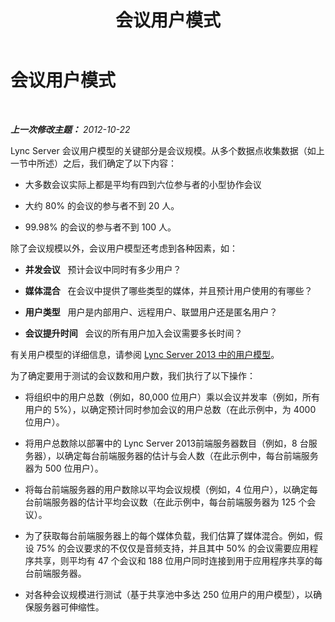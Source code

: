 ﻿---
title: 会议用户模式
TOCTitle: 会议用户模式
ms:assetid: ba4bbba9-f2e3-4cab-8eba-b51f12133cab
ms:mtpsurl: https://technet.microsoft.com/zh-cn/library/JJ205199(v=OCS.15)
ms:contentKeyID: 49314069
ms.date: 05/19/2016
mtps_version: v=OCS.15
ms.translationtype: HT
---

# 会议用户模式

 

_**上一次修改主题：** 2012-10-22_

Lync Server 会议用户模型的关键部分是会议规模。从多个数据点收集数据（如上一节中所述）之后，我们确定了以下内容：

  - 大多数会议实际上都是平均有四到六位参与者的小型协作会议

  - 大约 80% 的会议的参与者不到 20 人。

  - 99.98% 的会议的参与者不到 100 人。

除了会议规模以外，会议用户模型还考虑到各种因素，如：

  - **并发会议**   预计会议中同时有多少用户？

  - **媒体混合**   在会议中提供了哪些类型的媒体，并且预计用户使用的有哪些？

  - **用户类型**   用户是内部用户、远程用户、联盟用户还是匿名用户？

  - **会议提升时间**   会议的所有用户加入会议需要多长时间？

有关用户模型的详细信息，请参阅 [Lync Server 2013 中的用户模型](lync-server-2013-user-models.md)。

为了确定要用于测试的会议数和用户数，我们执行了以下操作：

  - 将组织中的用户总数（例如，80,000 位用户）乘以会议并发率（例如，所有用户的 5%），以确定预计同时参加会议的用户总数（在此示例中，为 4000 位用户）。

  - 将用户总数除以部署中的 Lync Server 2013前端服务器数目（例如，8 台服务器），以确定每台前端服务器的估计与会人数（在此示例中，每台前端服务器为 500 位用户）。

  - 将每台前端服务器的用户数除以平均会议规模（例如，4 位用户），以确定每台前端服务器的估计平均会议数（在此示例中，每台前端服务器为 125 个会议）。

  - 为了获取每台前端服务器上的每个媒体负载，我们估算了媒体混合。例如，假设 75% 的会议要求的不仅仅是音频支持，并且其中 50% 的会议需要应用程序共享，则平均有 47 个会议和 188 位用户同时连接到用于应用程序共享的每台前端服务器。

  - 对各种会议规模进行测试（基于共享池中多达 250 位用户的用户模型），以确保服务器可伸缩性。

